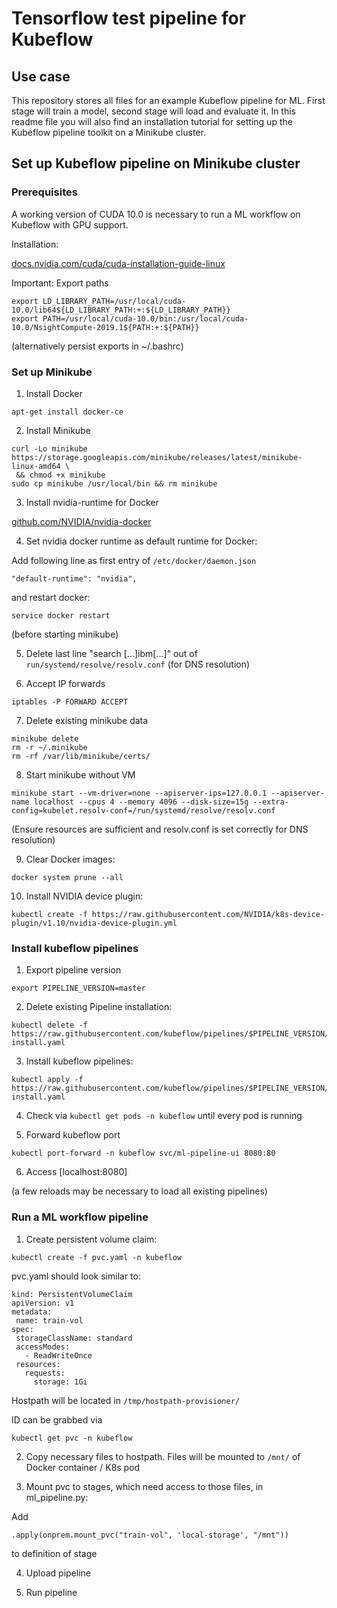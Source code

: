 # Tensorflow test pipeline for Kubeflow

## Use case

This repository stores all files for an example Kubeflow pipeline for ML. First stage will train a model, second stage will load and evaluate it. In this readme file you will also find an installation tutorial for setting up the Kubeflow pipeline toolkit on a Minikube cluster.

## Set up Kubeflow pipeline on Minikube cluster

### Prerequisites

A working version of CUDA 10.0 is necessary to run a ML workflow on Kubeflow with GPU support.

Installation:

[docs.nvidia.com/cuda/cuda-installation-guide-linux](https://docs.nvidia.com/cuda/cuda-installation-guide-linux/index.html)

Important: Export paths
 ```  
 export LD_LIBRARY_PATH=/usr/local/cuda-10.0/lib64${LD_LIBRARY_PATH:+:${LD_LIBRARY_PATH}}
export PATH=/usr/local/cuda-10.0/bin:/usr/local/cuda-10.0/NsightCompute-2019.1${PATH:+:${PATH}} 
```  
(alternatively persist exports in ~/.bashrc)

### Set up Minikube

1. Install Docker

 ```  
 apt-get install docker-ce 
 ```  

2. Install Minikube 

 ```  
 curl -Lo minikube https://storage.googleapis.com/minikube/releases/latest/minikube-linux-amd64 \
  && chmod +x minikube
sudo cp minikube /usr/local/bin && rm minikube 
```   
3. Install nvidia-runtime for Docker

[github.com/NVIDIA/nvidia-docker](https://github.com/NVIDIA/nvidia-docker)

4. Set nvidia docker runtime as default runtime for Docker:

Add following line as first entry of `/etc/docker/daemon.json`

 ```  
 "default-runtime": "nvidia", 
 ```   
and restart docker:

 ```  
 service docker restart 
 ```  

(before starting minikube)

5. Delete last line "search [...]ibm[...]" out of `run/systemd/resolve/resolv.conf` (for DNS resolution) 

6. Accept IP forwards
```  
iptables -P FORWARD ACCEPT 
```  

7. Delete existing minikube data

 ```  minikube stop
minikube delete
rm -r ~/.minikube
rm -rf /var/lib/minikube/certs/ 
```  

8. Start minikube without VM

 ```  
 minikube start --vm-driver=none --apiserver-ips=127.0.0.1 --apiserver-name localhost --cpus 4 --memory 4096 --disk-size=15g --extra-config=kubelet.resolv-conf=/run/systemd/resolve/resolv.conf 
 ```  

(Ensure resources are sufficient and resolv.conf is set correctly for DNS resolution)

9. Clear Docker images:

 ```  
 docker system prune --all 
 ```  

10. Install NVIDIA device plugin:

 ```  
 kubectl create -f https://raw.githubusercontent.com/NVIDIA/k8s-device-plugin/v1.10/nvidia-device-plugin.yml 
 ```  

### Install kubeflow pipelines

1. Export pipeline version
```  
export PIPELINE_VERSION=master 
```  

2. Delete existing Pipeline installation:

 ```  
 kubectl delete -f https://raw.githubusercontent.com/kubeflow/pipelines/$PIPELINE_VERSION/manifests/namespaced-install.yaml 
 ```  

3. Install kubeflow pipelines:

 ```  
 kubectl apply -f https://raw.githubusercontent.com/kubeflow/pipelines/$PIPELINE_VERSION/manifests/namespaced-install.yaml 
 ```  

4. Check via `kubectl get pods -n kubeflow` until every pod is running

5. Forward kubeflow port
```  
kubectl port-forward -n kubeflow svc/ml-pipeline-ui 8080:80 
```  

6. Access [localhost:8080]

(a few reloads may be necessary to load all existing pipelines)

### Run a ML workflow pipeline

1. Create persistent volume claim:

 ```  
 kubectl create -f pvc.yaml -n kubeflow 
 ```  


pvc.yaml should look similar to:

 ```  
kind: PersistentVolumeClaim
apiVersion: v1
metadata:
  name: train-vol
spec:
  storageClassName: standard
  accessModes:
    - ReadWriteOnce
  resources:
    requests:
      storage: 1Gi
 ```  

Hostpath will be located in `/tmp/hostpath-provisioner/`

ID can be grabbed via 
 ```  
 kubectl get pvc -n kubeflow 
 ```  

2. Copy necessary files to hostpath.
Files will be mounted to `/mnt/`  of Docker container / K8s pod

3. Mount pvc to stages, which need access to those files, in ml_pipeline.py:

Add
 ```  
 .apply(onprem.mount_pvc("train-vol", 'local-storage', "/mnt")) 
 ```  
to definition of stage

4. Upload pipeline

5. Run pipeline 




